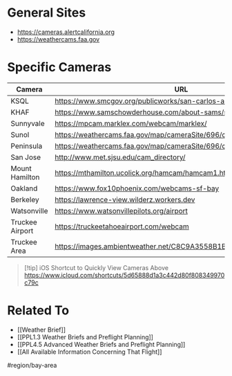 # General Sites
- https://cameras.alertcalifornia.org
- https://weathercams.faa.gov

# Specific Cameras
| Camera         | URL                                                                      |
| -------------- | ------------------------------------------------------------------------ |
| KSQL           | https://www.smcgov.org/publicworks/san-carlos-airport-public-webcams     |
| KHAF           | https://www.samschowderhouse.com/about-sams/samcam.html                  |
| Sunnyvale      | https://mpcam.marklex.com/webcam/marklex/                                |
| Sunol          | https://weathercams.faa.gov/map/cameraSite/696/details/camera/12662/full |
| Peninsula      | https://weathercams.faa.gov/map/cameraSite/696/details/camera/12664/full |
| San Jose       | http://www.met.sjsu.edu/cam_directory/                                   |
| Mount Hamilton | https://mthamilton.ucolick.org/hamcam/hamcam1.html                       |
| Oakland        | https://www.fox10phoenix.com/webcams-sf-bay                              |
| Berkeley       | https://lawrence-view.wilderz.workers.dev                                |
| Watsonville    | https://www.watsonvillepilots.org/airport                                |
| Truckee Airport| https://truckeetahoeairport.com/webcam                                   |
| Truckee Area   | https://images.ambientweather.net/C8C9A3558B1B/latest.jpg                |

> [!tip] iOS Shortcut to Quickly View Cameras Above
> https://www.icloud.com/shortcuts/5d65888d1a3c442d80f808349970c79c

# Related To
- [[Weather Brief]]
- [[PPL1.3 Weather Briefs and Preflight Planning]]
- [[PPL4.5 Advanced Weather Briefs and Preflight Planning]]
- [[All Available Information Concerning That Flight]]

#region/bay-area

